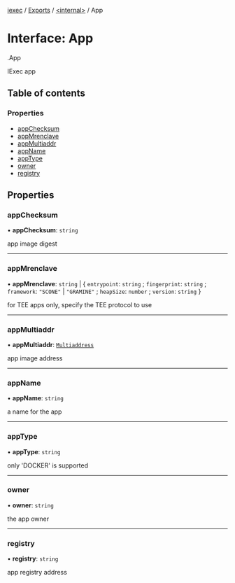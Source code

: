 [iexec](../README.md) / [Exports](../modules.md) / [<internal\>](../modules/internal_.md) / App

# Interface: App

[<internal>](../modules/internal_.md).App

IExec app

## Table of contents

### Properties

- [appChecksum](internal_.App.md#appchecksum)
- [appMrenclave](internal_.App.md#appmrenclave)
- [appMultiaddr](internal_.App.md#appmultiaddr)
- [appName](internal_.App.md#appname)
- [appType](internal_.App.md#apptype)
- [owner](internal_.App.md#owner)
- [registry](internal_.App.md#registry)

## Properties

### appChecksum

• **appChecksum**: `string`

app image digest

___

### appMrenclave

• **appMrenclave**: `string` \| { `entrypoint`: `string` ; `fingerprint`: `string` ; `framework`: ``"SCONE"`` \| ``"GRAMINE"`` ; `heapSize`: `number` ; `version`: `string`  }

for TEE apps only, specify the TEE protocol to use

___

### appMultiaddr

• **appMultiaddr**: [`Multiaddress`](../modules.md#multiaddress)

app image address

___

### appName

• **appName**: `string`

a name for the app

___

### appType

• **appType**: `string`

only 'DOCKER' is supported

___

### owner

• **owner**: `string`

the app owner

___

### registry

• **registry**: `string`

app registry address
